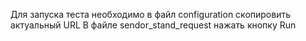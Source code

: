 Для запуска теста необходимо в файл configuration скопировить актуальный URL
В файле sendor_stand_request нажать кнопку Run